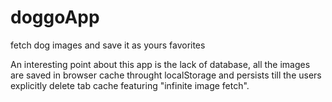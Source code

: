 # doggoApp

fetch dog images and save it as yours favorites

An interesting point about this app is the lack of database,
all the images are saved in browser cache throught localStorage
and persists till the users explicitly delete tab cache featuring
"infinite image fetch".